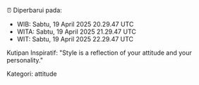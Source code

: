 ⏰ Diperbarui pada:
- WIB: Sabtu, 19 April 2025 20.29.47 UTC
- WITA: Sabtu, 19 April 2025 21.29.47 UTC
- WIT: Sabtu, 19 April 2025 22.29.47 UTC

Kutipan Inspiratif:
"Style is a reflection of your attitude and your personality."


Kategori: attitude

